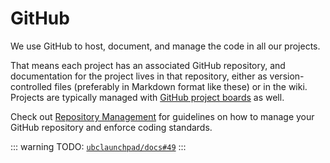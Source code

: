 # GitHub

We use GitHub to host, document, and manage the code in all our projects.

That means each project has an associated GitHub repository, and documentation for the project lives in that
repository, either as version-controlled files (preferably in Markdown format
like these) or in the wiki. Projects are typically managed with
[GitHub project boards](https://help.github.com/articles/about-project-boards/)
as well.

Check out [Repository Management](./project-management/repositories.md) for guidelines on how to manage your GitHub repository and enforce coding standards.

::: warning
TODO: [`ubclaunchpad/docs#49`](https://github.com/ubclaunchpad/docs/issues/49)
:::
